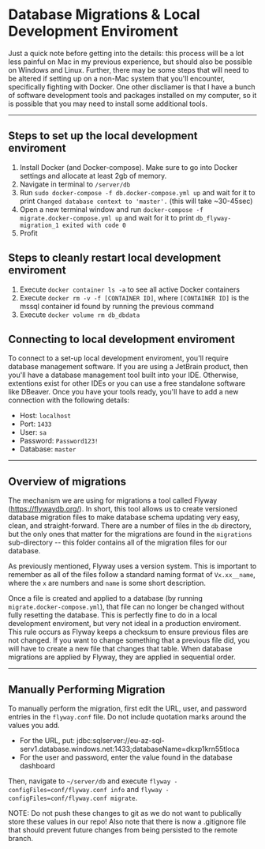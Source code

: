 # Database Migrations & Local Development Enviroment

Just a quick note before getting into the details: this process will be a lot less painful on Mac in my previous experience, but should also be possible on Windows and Linux. Further, there may be some steps that will need to be altered if setting up on a non-Mac system that you'll encounter, specifically fighting with Docker. One other discliamer is that I have a bunch of software development tools and packages installed on my computer, so it is possible that you may need to install some additional tools.

------

## Steps to set up the local development enviroment
1.  Install Docker (and Docker-compose). Make sure to go into Docker settings and allocate at least 2gb of memory.
2.  Navigate in terminal to `/server/db`
3.  Run `sudo docker-compose -f db.docker-compose.yml up` and wait for it to print `Changed database context to 'master'.` (this will take ~30-45sec)
4.  Open a new terminal window and run `docker-compose -f migrate.docker-compose.yml up` and wait for it to print `db_flyway-migration_1 exited with code 0`
5.  Profit

## Steps to cleanly restart local development enviroment
1.  Execute `docker container ls -a` to see all active Docker containers
2.  Execute `docker rm -v -f [CONTAINER ID]`, where `[CONTAINER ID]` is the mssql container id found by running the previous command
3.  Execute `docker volume rm db_dbdata`

## Connecting to local development enviroment
To connect to a set-up local development enviroment, you'll require database management software. If you are using a JetBrain product, then you'll have a database management tool built into your IDE. Otherwise, extentions exist for other IDEs or you can use a free standalone software like DBeaver. Once you have your tools ready, you'll have to add a new connection with the following details:

 - Host: `localhost`
 - Port: `1433`
 - User: `sa`
 - Password: `Password123!`
 - Database: `master`

------

## Overview of migrations
The mechanism we are using for migrations a tool called Flyway (https://flywaydb.org/). In short, this tool allows us to create versioned database migration files to make database schema updating very easy, clean, and straight-forward. There are a number of files in the `db` directory, but the only ones that matter for the migrations are found in the `migrations` sub-directory -- this folder contains all of the migration files for our database.

As previously mentioned, Flyway uses a version system. This is important to remember as all of the files follow a standard naming format of `Vx.xx__name`, where the `x` are numbers and `name` is some short description.

Once a file is created and applied to a database (by running `migrate.docker-compose.yml`), that file can no longer be changed without fully resetting the database. This is perfectly fine to do in a local development enviroment, but very not ideal in a production enviroment. This rule occurs as Flyway keeps a checksum to ensure previous files are not changed. If you want to change something that a previous file did, you will have to create a new file that changes that table. When database migrations are applied by Flyway, they are applied in sequential order.

------

## Manually Performing Migration
To manually perform the migration, first edit the URL, user, and password entries in the `flyway.conf` file. Do not include quotation marks around the values you add.
 - For the URL, put: jdbc:sqlserver://eu-az-sql-serv1.database.windows.net:1433;databaseName=dkxp1krn55tloca
 - For the user and password, enter the value found in the database dashboard

Then, navigate to `~/server/db` and execute `flyway -configFiles=conf/flyway.conf info` and `flyway -configFiles=conf/flyway.conf migrate`.

NOTE: Do not push these changes to git as we do not want to publically store these values in our repo! Also note that there is now a .gitignore file that should prevent future changes from being persisted to the remote branch.
